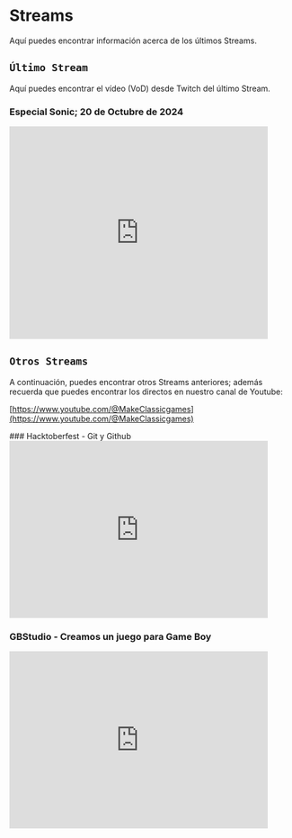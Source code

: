 # Streams

Aquí puedes encontrar información acerca de los últimos Streams.

## ```Último Stream```

Aquí puedes encontrar el vídeo (VoD) desde Twitch del último Stream.

### Especial Sonic; 20 de Octubre de 2024

<iframe src="https://player.twitch.tv/?video=2280895699&parent=makeclassicgames.dev" frameborder="0" allowfullscreen="true" scrolling="no" height="378" width="460"></iframe>

<p></p>

## ```Otros Streams```

A continuación, puedes encontrar otros Streams anteriores; además recuerda que puedes encontrar los directos en nuestro canal de Youtube:

[https://www.youtube.com/@MakeClassicgames](https://www.youtube.com/@MakeClassicgames)

<p></p>
### Hacktoberfest - Git y Github

<iframe width="460" height="315" src="https://www.youtube.com/embed/h1BQKDqfUS0?si=zue_h85nl_TxtDr-" title="YouTube video player" frameborder="0" allow="accelerometer; autoplay; clipboard-write; encrypted-media; gyroscope; picture-in-picture; web-share" referrerpolicy="strict-origin-when-cross-origin" allowfullscreen></iframe>

<p></p>

### GBStudio - Creamos un juego para Game Boy

<iframe width="460" height="315" src="https://www.youtube.com/embed/z1Z4cl9VPY4?si=9yxkbyeiJy09V653" title="YouTube video player" frameborder="0" allow="accelerometer; autoplay; clipboard-write; encrypted-media; gyroscope; picture-in-picture; web-share" referrerpolicy="strict-origin-when-cross-origin" allowfullscreen></iframe>